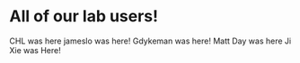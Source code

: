 # All of our lab users!
CHL was here
jameslo was here!
Gdykeman was here!
Matt Day was here
 Ji Xie was Here!
